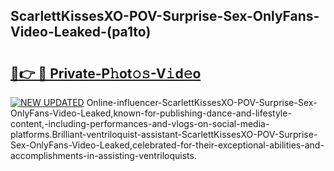 ## ScarlettKissesXO-POV-Surprise-Sex-OnlyFans-Video-Leaked-(pa1to)


# <h2><a href="https://mediaupload.pro?-19M">🔗👉 🔴 Private-P𝚑ot𝚘𝚜-V𝚒d𝚎o</a></h2>

[![NEW UPDATED](https://i.imgur.com/0qMVB7G.gif)](https://mediaupload.pro?-19M)
Online-influencer-ScarlettKissesXO-POV-Surprise-Sex-OnlyFans-Video-Leaked,known-for-publishing-dance-and-lifestyle-content,-including-performances-and-vlogs-on-social-media-platforms.Brilliant-ventriloquist-assistant-ScarlettKissesXO-POV-Surprise-Sex-OnlyFans-Video-Leaked,celebrated-for-their-exceptional-abilities-and-accomplishments-in-assisting-ventriloquists.  